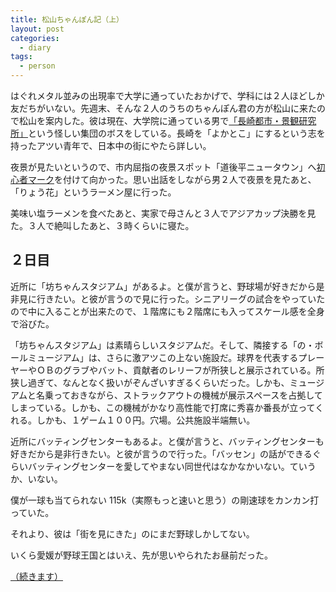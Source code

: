 ```yaml
---
title: 松山ちゃんぽん記（上）
layout: post
categories:
  - diary
tags:
  - person
---
```


はぐれメタル並みの出現率で大学に通っていたおかげで、学科には２人ほどしか友だちがいない。先週末、そんな２人のうちのちゃんぽん君の方が松山に来たので松山を案内した。彼は現在、大学院に通っている男で[「長崎都市・景観研究所」][1]という怪しい集団のボスをしている。長崎を「よかとこ」にするという志を持ったアツい青年で、日本中の街にやたら詳しい。

夜景が見たいというので、市内屈指の夜景スポット「道後平ニュータウン」へ[初心者マーク][2]を付けて向かった。思い出話をしながら男２人で夜景を見たあと、「りょう花」というラーメン屋に行った。

<amp-img src="/img/uploads/2011/02/champom-note-1-1.jpg" alt="りょう花ラーメン" width="600" height="448" layout="responsive"></amp-img>

美味い塩ラーメンを食べたあと、実家で母さんと３人でアジアカップ決勝を見た。３人で絶叫したあと、３時くらいに寝た。

## ２日目

近所に「坊ちゃんスタジアム」があるよ。と僕が言うと、野球場が好きだから是非見に行きたい。と彼が言うので見に行った。シニアリーグの試合をやっていたので中に入ることが出来たので、１階席にも２階席にも入ってスケール感を全身で浴びた。

<amp-img class="v-img" src="/img/uploads/2011/02/champom-note-1-2.jpg" alt="坊ちゃんスタジアム" width="450" height="450" layout="responsive"></amp-img>

「坊ちゃんスタジアム」は素晴らしいスタジアムだ。そして、隣接する「の・ボールミュージアム」は、さらに激アツこの上ない施設だ。球界を代表するプレーヤーやＯＢのグラブやバット、貢献者のレリーフが所狭しと展示されている。所狭し過ぎて、なんとなく扱いがぞんざいすぎるくらいだった。しかも、ミュージアムと名乗っておきながら、ストラックアウトの機械が展示スペースを占拠してしまっている。しかも、この機械がかなり高性能で打席に秀喜か番長が立ってくれる。しかも、１ゲーム１００円。穴場。公共施設半端無い。

近所にバッティングセンターもあるよ。と僕が言うと、バッティングセンターも好きだから是非行きたい。と彼が言うので行った。「バッセン」の話ができるぐらいバッティングセンターを愛してやまない同世代はなかなかいない。ていうか、いない。

<amp-img class="v-img" src="/img/uploads/2011/02/champom-note-1-3.jpg" alt="バッセン" width="448" height="600" layout="responsive"></amp-img>

僕が一球も当てられない 115k（実際もっと速いと思う）の剛速球をカンカン打っていた。

それより、彼は「街を見にきた」のにまだ野球しかしてない。

いくら愛媛が野球王国とはいえ、先が思いやられたお昼前だった。

[（続きます）][6]

[1]: http://nullproject.blog31.fc2.com/ "長崎都市・景観研究所"
[2]: /diary/car-license.html "合宿免許"
[3]: /img/uploads/2011/02/champom-note-1-1.jpg
[4]: /img/uploads/2011/02/champom-note-1-2.jpg
[5]: /img/uploads/2011/02/champom-note-1-3.jpg
[6]: /diary/champom-note-2.html
